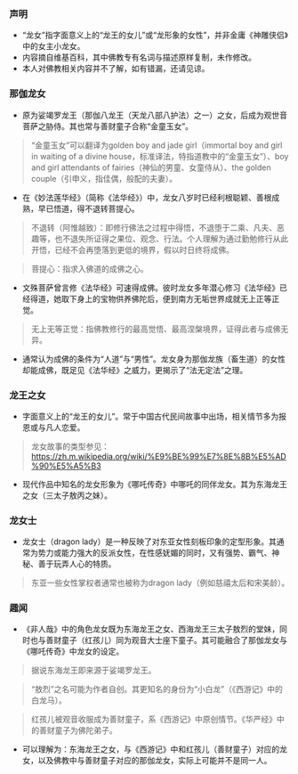 ### 声明

- “龙女”指字面意义上的“龙王的女儿”或“龙形象的女性”，并非金庸《神雕侠侣》中的女主小龙女。
- 内容摘自维基百科，其中佛教专有名词与描述原样复制，未作修改。
- 本人对佛教相关内容并不了解，如有错漏，还请见谅。

### 那伽龙女

- 原为娑竭罗龙王（那伽八龙王（天龙八部八护法）之一）之女，后成为观世音菩萨之胁侍。其也常与善财童子合称“金童玉女”。

> “金童玉女”可以翻译为golden boy and jade girl（immortal boy and girl in waiting of a divine house，标准译法，特指道教中的“金童玉女”）、boy and girl attendants of fairies（神仙的男童、女童侍从）、the golden couple（引申义，指佳偶，般配的夫妻）。

- 在《妙法莲华经》（简称《法华经》）中，龙女八岁时已经利根聪颖、善根成熟，早已悟道，得不退转菩提心。

> 不退转（阿惟越致）：即修行佛法之过程中得悟，不退堕于二乘、凡夫、恶趣等，也不退失所证得之果位、观念、行法。个人理解为通过勤勉修行从此开悟，已经不会再堕落到更低的境界，假以时日终将成佛。

> 菩提心：指求入佛道的成佛之心。

- 文殊菩萨曾言修《法华经》可速得成佛。彼时龙女多年潜心修习《法华经》已经得道，她取下身上的宝物供养佛陀后，便到南方无垢世界成就无上正等正觉。

> 无上无等正觉：指佛教修行的最高觉悟、最高涅槃境界，证得此者与成佛无异。

- 通常认为成佛的条件为“人道”与“男性”。龙女身为那伽龙族（畜生道）的女性却能成佛，既足见《法华经》之威力，更揭示了“法无定法”之理。

### 龙王之女

- 字面意义上的“龙王的女儿”。常于中国古代民间故事中出场，相关情节多为报恩或与凡人恋爱。

> 龙女故事的类型参见：https://zh.m.wikipedia.org/wiki/%E9%BE%99%E7%8E%8B%E5%AD%90%E5%A5%B3

- 现代作品中知名的龙女形象为《哪吒传奇》中哪吒的同伴龙女。其为东海龙王之女（三太子敖丙之妹）。

### 龙女士

- 龙女士（dragon lady）是一种反映了对东亚女性刻板印象的定型形象。其通常为势力或能力强大的反派女性，在性感妩媚的同时，又有强势、霸气、神秘、善于玩弄人心的特质。

> 东亚一些女性掌权者通常也被称为dragon lady（例如慈禧太后和宋美龄）。

### 趣闻

- 《非人哉》中的角色龙女既为东海龙王之女、西海龙王三太子敖烈的堂妹，同时也与善财童子（红孩儿）同为观音大士座下童子。其可能融合了那伽龙女与《哪吒传奇》中龙女的设定。

> 据说东海龙王即来源于娑竭罗龙王。

> “敖烈”之名可能为作者自创。其更知名的身份为“小白龙”（《西游记》中的白龙马）。

> 红孩儿被观音收服成为善财童子，系《西游记》中原创情节。《华严经》中的善财童子为佛陀弟子。

- 可以理解为：东海龙王之女，与《西游记》中和红孩儿（善财童子）对应的龙女，以及佛教中与善财童子对应的那伽龙女，实际上可能并不是同一人。